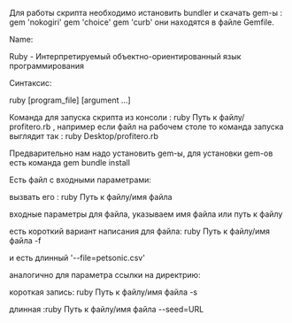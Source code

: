 Для работы скрипта необходимо истановить bundler и скачать gem-ы :
gem 'nokogiri'
gem 'choice'
gem 'curb'
они находятся в файле Gemfile.

Name: 

Ruby - Интерпретируемый объектно-ориентированный язык программирования

Синтаксис:

ruby [program_file] [argument ...] 

Команда для запуска скрипта из консоли : ruby Путь к файлу/ profitero.rb , например если файл на рабочем столе то команда запуска выглядит так : ruby Desktop/profitero.rb

Предварительно нам надо установить gem-ы, для установки gem-ов есть команда gem bundle install

Есть файл с входными параметрами:

вызвать его :  ruby Путь к файлу/имя файла 

входные параметры для файла, указываем имя файла или путь к файлу

есть короткий вариант написания для файла: ruby Путь к файлу/имя файла -f

и есть длинный  '--file=petsonic.csv' 

аналогично для параметра ссылки на директрию: 

короткая запись:  ruby Путь к файлу/имя файла -s

длинная :ruby Путь к файлу/имя файла --seed=URL




    




